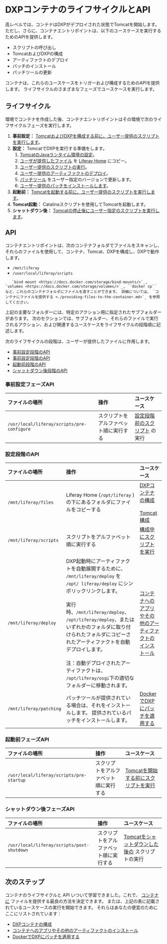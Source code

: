 # DXPコンテナのライフサイクルとAPI

高レベルでは、コンテナはDXPがデプロイされた状態でTomcatを開始します。 ただし、さらに、コンテナエントリポイントは、以下のユースケースを実行するためのAPIを提供します。

  - スクリプトの呼び出し
  - TomcatおよびDXPの構成
  - アーティファクトのデプロイ
  - パッチのインストール
  - パッチツールの更新

コンテナは、これらのユースケースをトリガーおよび構成するためのAPIを提供します。 ライフサイクルのさまざまなフェーズでユースケースを実行します。

## ライフサイクル

環境でコンテナを作成した後、コンテナエントリポイントはその環境で次のライフサイクルフェーズを実行します。

1.  **事前設定：** [TomcatおよびDXPを構成する前に、ユーザー提供のスクリプトを実行します](./running-scripts-in-containers.md)。
2.  **設定：** TomcatでDXPを実行する準備をします。
    1.  [TomcatのJavaランタイム環境の設定](./configuring-dxp-containers.md#jvm-options)。
    2.  [ユーザが提供したファイル](./configuring-dxp-containers.md) を [Liferay Home](../../reference/liferay-home.md) にコピー。
    3.  [ユーザー提供のスクリプトの実行](./running-scripts-in-containers.md)。
    4.  [ユーザー提供のアーティファクトのデプロイ](./installing-apps-and-other-artifacts-to-containers.md)。
    5.  [パッチツール](./patching-dxp-in-docker.md#updating-the-patching-tool) をユーザー指定のバージョンで更新します。
    6.  [ユーザー提供のパッチをインストールします](./patching-dxp-in-docker.md)。
3.  **起動前：** [Tomcatを起動する前に、ユーザー提供のスクリプトを実行します](./running-scripts-in-containers.md)。
4.  **Tomcat起動：** Catalinaスクリプトを使用してTomcatを起動します。
5.  **シャットダウン後：** [Tomcatの停止後にユーザー指定のスクリプトを実行します](./running-scripts-in-containers.md)。

## API

コンテナエントリポイントは、次のコンテナフォルダでファイルをスキャンし、それらのファイルを使用して、コンテナ、Tomcat、DXPを構成し、DXPで動作します。

  - `/mnt/liferay`
  - `/user/local/liferay/scripts`

<!-- end list -->

``` note::
   `bind mount <https://docs.docker.com/storage/bind-mounts/>`_, `volumes <https://docs.docker.com/storage/volumes/>`_, ``docker cp`` など、これらのコンテナフォルダにファイルを渡すことができます。 詳細については、 `コンテナにファイルを提供する <./providing-files-to-the-container.md>`_ を参照してください。
```

上記の主要なフォルダーには、特定のアクション用に指定されたサブフォルダーがあります。 次のセクションでは、サブフォルダー、それらのファイルで実行されるアクション、および関連するユースケースをライフサイクルの段階順に記述します。

次のライフサイクルの段階は、ユーザーが提供したファイルに作用します。

  - [事前設定段階のAPI](#pre-configure-phase-api)
  - [事前設定段階のAPI](#configure-phase-api)
  - [起動前段階のAPI](#pre-startup-phase-api)
  - [シャットダウン後段階のAPI](#post-shutdown-phase-api)

### 事前設定フェーズAPI

| ファイルの場所                                    | 操作                  | ユースケース                                                |
|:------------------------------------------ |:------------------- |:----------------------------------------------------- |
| `/usr/local/liferay/scripts/pre-configure` | スクリプトをアルファベット順に実行する | [設定段階前のスクリプト](./running-scripts-in-containers.md) の実行 |

### 設定段階のAPI

| ファイルの場所                 | 操作                                                                                                                                                                                                                                                                                             | ユースケース                                                                                                                   |
|:----------------------- |:---------------------------------------------------------------------------------------------------------------------------------------------------------------------------------------------------------------------------------------------------------------------------------------------- |:------------------------------------------------------------------------------------------------------------------------ |
| `/mnt/liferay/files`    | Liferay Home (`/opt/liferay` ) の下にあるフォルダにファイルをコピーする                                                                                                                                                                                                                                            | [DXPコンテナの構成](./configuring-dxp-containers.md)<br><br>[Tomcat構成](./configuring-dxp-containers.md#jvm-options) |
| `/mnt/liferay/scripts`  | スクリプトをアルファベット順に実行する                                                                                                                                                                                                                                                                            | [構成中にスクリプトを実行](./running-scripts-in-containers.md)                                                                       |
| `/mnt/liferay/deploy`   | DXP起動時にアーティファクトを自動展開するために、 `/mnt/liferay/deploy` を `/opt/ liferay/deploy` にシンボリックリンクします。<br><br>実行時、`/mnt/liferay/deploy`、 `/opt/liferay/deploy`、またはいずれかのフォルダに取り付けられたフォルダにコピーされたアーティファクトを自動デプロイします。<br><br>注：自動デプロイされたアーティファクトは、 `/opt/liferay/osgi`下の適切なフォルダーに移動されます。 | [コンテナへのアプリやその他のアーティファクトのインストール](./installing-apps-and-other-artifacts-to-containers.md)                                  |
| `/mnt/liferay/patching` | パッチツールが提供されている場合は、それをインストールします。 提供されているパッチをインストールします。                                                                                                                                                                                                                                          | [DockerでDXPにパッチを適用する](./patching-dxp-in-docker.md)                                                                       |

### 起動前フェーズAPI

| ファイルの場所                                  | 操作                  | ユースケース                                                      |
|:---------------------------------------- |:------------------- |:----------------------------------------------------------- |
| `/usr/local/liferay/scripts/pre-startup` | スクリプトをアルファベット順に実行する | [Tomcatを開始する前にスクリプトを実行](./running-scripts-in-containers.md) |

### シャットダウン後フェーズAPI

| ファイルの場所                                    | 操作                  | ユースケース                                                            |
|:------------------------------------------ |:------------------- |:----------------------------------------------------------------- |
| `/usr/local/liferay/scripts/post-shutdown` | スクリプトをアルファベット順に実行する | [Tomcatをシャットダウンした後の](./running-scripts-in-containers.md) スクリプトの実行 |

## 次のステップ

コンテナのライフサイクルと API いついて学習できました。これで、 [コンテナに](./providing-files-to-the-container.md) ファイルを提供する最良の方法を決定できます。 または、上記の表に記載されているユースケースの実行を開始できます。 それらはあなたの便宜のためにここにリストされています：

  - [DXPコンテナの構成](./configuring-dxp-containers.md)
  - [コンテナへのアプリやその他のアーティファクトのインストール](./installing-apps-and-other-artifacts-to-containers.md)
  - [DockerでDXPにパッチを適用する](./patching-dxp-in-docker.md)
